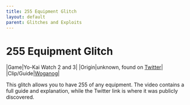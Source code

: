 ```yaml
---
title: 255 Equipment Glitch
layout: default
parent: Glitches and Exploits
---
```


# 255 Equipment Glitch

|Game|Yo-Kai Watch 2 and 3|
|Origin|unknown, found on [Twitter](https://twitter.com/shinobu789/status/1692086415948206355)|
|Clip/Guide|[Woganog](https://youtu.be/gSbBrQMXrxA)|

This glitch allows you to have 255 of any equipment. The video contains a full guide and explanation, while the Twitter link is where it was publicly discovered.
